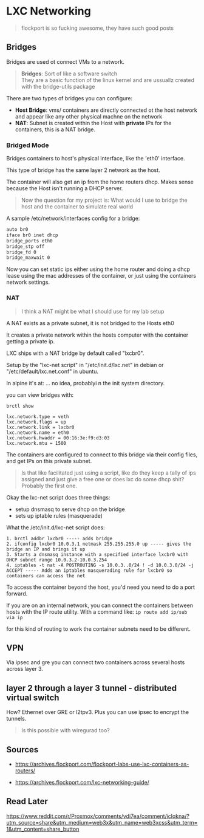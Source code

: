 # LXC Networking

> flockport is so fucking awesome, they have such good posts

## Bridges 
Bridges are used ot connect VMs to a network.

> **Bridges**: Sort of like a software switch \
> They are a basic function of the linux kernel and are ussuallz created with the bridge-utils package

There are two types of bridges you can configure:
- **Host Bridge**: vms/ containers are directly connected ot the host network and appear like any other physical machne on the network
- **NAT**: Subnet is created within the Host with **private** IPs for the containers, this is a NAT bridge.


### Bridged Mode
Bridges containers to host's physical interface, like the 'eth0' interface. 

This type of bridge has the same layer 2 network as the host.

The container will also get an ip from the home routers dhcp. Makes sense because the Host isn't running a DHCP server.

> Now the question for my project is: What would I use to bridge the host and the container to simulate real world 

A sample /etc/network/interfaces config for a bridge: 
```bash
auto br0
iface br0 inet dhcp
bridge_ports eth0
bridge_stp off
bridge_fd 0
bridge_maxwait 0
```

Now you can set static ips either using the home router and doing a dhcp lease using the mac addresses of the container, or just using the containers network settings.

### NAT
> I think a NAT might be what I should use for my lab setup

A NAT exists as a private subnet, it is not bridged to the Hosts eth0

It creates a private network within the hosts computer with the container getting a private ip.

LXC ships with a NAT bridge by default called "lxcbr0".

Setup by the "lxc-net script" in "/etc/init.d/lxc.net" in debian
or "/etc/default/lxc.net.conf" in ubuntu.

In alpine it's at: ... no idea, probablyi n the init system directory.

you can view bridges with:
```
brctl show
```

```
lxc.network.type = veth
lxc.network.flags = up
lxc.network.link = lxcbr0
lxc.network.name = eth0
lxc.network.hwaddr = 00:16:3e:f9:d3:03
lxc.network.mtu = 1500
```

The containers are configured to connect to this bridge via their config files, and get IPs on this private subnet.

> Is that like facilitated just using a script, like do they keep a tally of ips assigned and just give a free one or does lxc do some dhcp shit? Probably the first one.

Okay the lxc-net script does three things: 
- setup dnsmasq to serve dhcp on the bridge
- sets up iptable rules (masquerade)

What the /etc/init.d/lxc-net script does:
```
1. brctl addbr lxcbr0 ----- adds bridge
2. ifconfig lxcbr0 10.0.3.1 netmask 255.255.255.0 up ----- gives the bridge an IP and brings it up
3. Starts a dnsmasq instance with a specified interface lxcbr0 with DHCP subnet range 10.0.3.2-10.0.3.254
4. iptables -t nat -A POSTROUTING -s 10.0.3..0/24 ! -d 10.0.3.0/24 -j ACCEPT ----- Adds an iptables masquerading rule for lxcbr0 so containers can access the net
```

To access the container beyond the host, you'd need you need to do a port forward.

If you are on an internal network, you can connect the containers between hosts with the IP route utility.
With a command like: 
`ip route add ip/sub via ip`

for this kind of routing to work the container subnets need to be different. 

## VPN
Via ipsec and gre you can connect two containers across several hosts across layer 3.

## layer 2 through a layer 3 tunnel - distributed virtual switch
How? Ethernet over GRE or l2tpv3. Plus you can use ipsec to encrypt the tunnels. 
> Is this possible with wiregurad too?



## Sources
- https://archives.flockport.com/flockport-labs-use-lxc-containers-as-routers/

- https://archives.flockport.com/lxc-networking-guide/

## Read Later
https://www.reddit.com/r/Proxmox/comments/vdi7ea/comment/iclqkna/?utm_source=share&utm_medium=web3x&utm_name=web3xcss&utm_term=1&utm_content=share_button